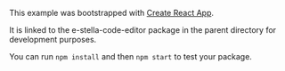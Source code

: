 This example was bootstrapped with [Create React App](https://github.com/facebook/create-react-app).

It is linked to the e-stella-code-editor package in the parent directory for development purposes.

You can run `npm install` and then `npm start` to test your package.
